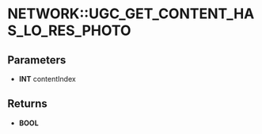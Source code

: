 # NETWORK::UGC_GET_CONTENT_HAS_LO_RES_PHOTO

## Parameters
* **INT** contentIndex

## Returns
* **BOOL**